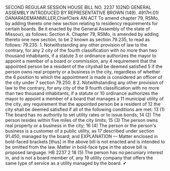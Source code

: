 SECOND REGULAR SESSION
HOUSE BILL NO. 2237
102ND GENERAL ASSEMBLY
INTRODUCED BY REPRESENTATIVE BROWN (149).
4917H.01I DANARADEMANMILLER,ChiefClerk
AN ACT
To amend chapter 79, RSMo, by adding thereto one new section relating to residency
requirements for certain boards.
Be it enacted by the General Assembly of the state of Missouri, as follows:
Section A. Chapter 79, RSMo, is amended by adding thereto one new section, to be
2 known as section 79.235, to read as follows:
79.235. 1. Notwithstanding any other provision of law to the contrary, for any
2 city of the fourth classification with no more than two thousand inhabitants, if a statute
3 or ordinance authorizes the mayor to appoint a member of a board or commission, any
4 requirement that the appointed person be a resident of the cityshall be deemed satisfied
5 if the person owns real property or a business in the city, regardless of whether the
6 position to which the appointment is made is considered an officer of the city under
7 section 79.250.
8 2. Notwithstanding any other provision of law to the contrary, for any city of the
9 fourth classification with no more than two thousand inhabitants, if a statute or
10 ordinance authorizes the mayor to appoint a member of a board that manages a
11 municipal utility of the city, any requirement that the appointed person be a resident of
12 the city shall be deemed satisfied if all of the following conditions are met:
13 (1) The board has no authority to set utility rates or to issue bonds;
14 (2) The person resides within five miles of the city limits;
15 (3) The person owns real property or a business in the city;
16 (4) The person or the person's business is a customer of a public utility, as
17 described under section 91.450, managed by the board; and
EXPLANATION — Matter enclosed in bold-faced brackets [thus] in the above bill is not enacted and is
intended to be omitted from the law. Matter in bold-face type in the above bill is proposed language.
HB 2237 2
18 (5) The person has no pecuniary interest in, and is not a board member of, any
19 utility company that offers the same type of service as a utility managed by the board.
✔